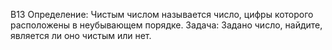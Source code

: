 В13 
Определение: Чистым числом называется число, цифры которого расположены в неубывающем порядке.
Задача: Задано число, найдите, является ли оно чистым или нет.
